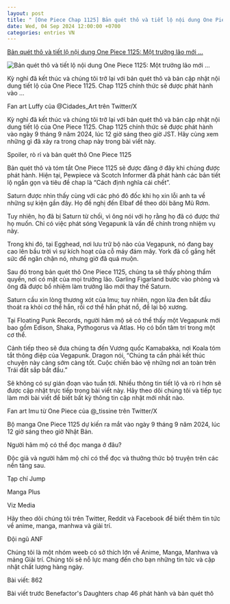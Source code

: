 ```yaml
---
layout: post
title: " [One Piece Chap 1125] Bản quét thô và tiết lộ nội dung One Piece 1125: Một trưởng lão mới ..."
date: Wed, 04 Sep 2024 12:00:00 +0700
categories: entries VN
---
```

[Bản quét thô và tiết lộ nội dung One Piece 1125: Một trưởng lão mới ...](https://otakugo.net/ban-quet-tho-va-tiet-lo-noi-dung-one-piece-1125-mot-truong-lao-moi-164416.og)

![Bản quét thô và tiết lộ nội dung One Piece 1125: Một trưởng lão mới ...](https://otakugo.net/wp-content/uploads/2024/07/fzqr5w4wiae51q2-663106eb96c33.webp.webp)

Kỳ nghỉ đã kết thúc và chúng tôi trở lại với bản quét thô và bản cập nhật nội dung tiết lộ của One Piece 1125. Chap 1125 chính thức sẽ được phát hành vào ...

Fan art Luffy của @Cidades_Art trên Twitter/X

Kỳ nghỉ đã kết thúc và chúng tôi trở lại với bản quét thô và bản cập nhật nội dung tiết lộ của One Piece 1125. Chap 1125 chính thức sẽ được phát hành vào ngày 9 tháng 9 năm 2024, lúc 12 giờ sáng theo giờ JST. Hãy cùng xem những gì đã xảy ra trong chap này trong bài viết này.

Spoiler, rò rỉ và bản quét thô One Piece 1125

Bản quét thô và tóm tắt One Piece 1125 sẽ được đăng ở đây khi chúng được phát hành. Hiện tại, Pewpiece và Scotch Informer đã phát hành các bản tiết lộ ngắn gọn và tiêu đề chap là “Cách định nghĩa cái chết”.

Saturn được nhìn thấy cùng với các phó đô đốc khi họ xin lỗi anh ta về những sự kiện gần đây. Họ đề nghị đến Elbaf để theo dõi băng Mũ Rơm.

Tuy nhiên, họ đã bị Saturn từ chối, vì ông nói với họ rằng họ đã có được thứ họ muốn. Chỉ có việc phát sóng Vegapunk là vấn đề chính trong nhiệm vụ này.

Trong khi đó, tại Egghead, nơi lưu trữ bộ não của Vegapunk, nó đang bay cao lên bầu trời vì sự kích hoạt của cỗ máy đám mây. York đã cố gắng hết sức để ngăn chặn nó, nhưng giờ đã quá muộn.

Sau đó trong bản quét thô One Piece 1125, chúng ta sẽ thấy phòng thẩm quyền, nơi có mặt của mọi trưởng lão. Garling Figarland bước vào phòng và ông đã được bổ nhiệm làm trưởng lão mới thay thế Saturn.

Saturn cầu xin lòng thương xót của Imu; tuy nhiên, ngọn lửa đen bắt đầu thoát ra khỏi cơ thể hắn, rồi cơ thể hắn phát nổ, để lại bộ xương.

Tại Floating Punk Records, người hâm mộ sẽ có thể thấy một Vegapunk mới bao gồm Edison, Shaka, Pythogorus và Atlas. Họ có bốn tâm trí trong một cơ thể.

Cảnh tiếp theo sẽ đưa chúng ta đến Vương quốc Kamabakka, nơi Koala tóm tắt thông điệp của Vegapunk. Dragon nói, “Chúng ta cần phải kết thúc chuyện này càng sớm càng tốt. Cuộc chiến bảo vệ những nơi an toàn trên Trái đất sắp bắt đầu.”

Sẽ không có sự gián đoạn vào tuần tới. Nhiều thông tin tiết lộ và rò rỉ hơn sẽ được cập nhật trực tiếp trong bài viết này. Hãy theo dõi chúng tôi và tiếp tục làm mới bài viết để biết bất kỳ thông tin cập nhật mới nhất nào.

Fan art Imu từ One Piece của @_tissine trên Twitter/X

Bộ manga One Piece 1125 dự kiến ​​ra mắt vào ngày 9 tháng 9 năm 2024, lúc 12 giờ sáng theo giờ Nhật Bản.

Người hâm mộ có thể đọc manga ở đâu?

Độc giả và người hâm mộ chỉ có thể đọc và thưởng thức bộ truyện trên các nền tảng sau.

Tạp chí Jump

Manga Plus

Viz Media

Hãy theo dõi chúng tôi trên Twitter, Reddit và Facebook để biết thêm tin tức về anime, manga, manhwa và giải trí.

Đội ngũ ANF

Chúng tôi là một nhóm weeb có sở thích lớn về Anime, Manga, Manhwa và mảng Giải trí. Chúng tôi sẽ nỗ lực mang đến cho bạn những tin tức và cập nhật chất lượng hàng ngày.

Bài viết: 862

Bài viết trước Benefactor's Daughters chap 46 phát hành và bản quét thô

